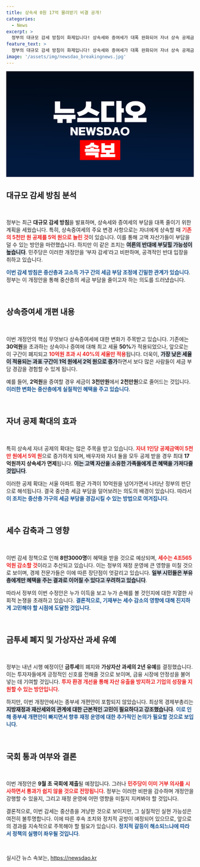 ```yaml
---
title: 상속세 0원 17억 물려받기 비결 공개!
categories:
  - News
excerpt: >
  정부의 대규모 감세 방침이 화제입니다! 상속세와 증여세가 대폭 완화되어 자녀 상속 공제금이 10배 증가하며 중산층의 세금 부담이 줄어듭니다. 그러나 민주당의 반발로 뜨거운 논란이 예상됩니다. 클릭해 자세한 내용을 확인하세요!
feature_text: >
  정부의 대규모 감세 방침이 화제입니다! 상속세와 증여세가 대폭 완화되어 자녀 상속 공제금이 10배 증가하며 중산층의 세금 부담이 줄어듭니다. 그러나 민주당의 반발로 뜨거운 논란이 예상됩니다. 클릭해 자세한 내용을 확인하세요!
image: '/assets/img/newsdao_breakingnews.jpg'
---
```


<p><img src="/assets/img/newsdao_breakingnews.jpg" alt="flaretime 속보" /></p>

<h2 data-ke-size="size26">대규모 감세 방침 분석</h2>

<p data-ke-size="size16">&nbsp;</p>

<p>정부는 최근 <b>대규모 감세 방침</b>을 발표하며, 상속세와 증여세의 부담을 대폭 줄이기 위한 계획을 세웠습니다. 특히, 상속증여세의 주요 변경 사항으로는 자녀에게 상속할 때 <b><span style="color: #ee2323;">기존의 5천만 원 공제를 5억 원으로 늘린 것</span></b>이 있습니다. 이를 통해 고액 자산가들이 부담을 덜 수 있는 방안을 마련했습니다. 하지만 이 같은 조치는 <b><span style="background-color: #21538527;">여론의 반대에 부딪힐 가능성이 높습니다</span></b>. 민주당은 이러한 개정안을 ‘부자 감세’라고 비판하며, 공격적인 반대 입장을 취하고 있습니다. </p>

<p><b><span style="color: #1a5490;">이번 감세 방침은 중산층과 고소득 가구 간의 세금 부담 조정에 긴밀한 관계가 있습니다</span></b>. 정부는 이 개정안을 통해 중산층의 세금 부담을 줄이고자 하는 의도를 드러냈습니다. </p>

<p data-ke-size="size16">&nbsp;</p>

<h2 data-ke-size="size26">상속증여세 개편 내용</h2>

<p data-ke-size="size16">&nbsp;</p>

<p>이번 개정안의 핵심 무엇보다 상속증여세에 대한 변화가 주목받고 있습니다. 기존에는 <b>30억원</b>을 초과하는 상속이나 증여에 대해 최고 세율 <b>50%</b>가 적용되었으나, 앞으로는 이 구간이 폐지되고 <b><span style="color: #ee2323;">10억원 초과 시 40%의 세율만 적용</span></b>됩니다. 더욱이, <b><span style="background-color: #21538527;">가장 낮은 세율이 적용되는 과표 구간이 1억 원에서 2억 원으로 증가</span></b>하면서 보다 많은 사람들이 세금 부담 경감을 경험할 수 있게 됩니다.</p>

<p>예를 들어, <b>2억원</b>을 증여할 경우 세금이 <b>3천만원</b>에서 <b>2천만원</b>으로 줄어드는 것입니다. <b><span style="color: #1a5490;">이러한 변화는 중산층에게 실질적인 혜택을 주고 있습니다</span></b>. </p>

<p data-ke-size="size16">&nbsp;</p>

<h2 data-ke-size="size26">자녀 공제 확대의 효과</h2>

<p data-ke-size="size16">&nbsp;</p>

<p>특히 상속세 자녀 공제의 확대는 많은 주목을 받고 있습니다. <b><span style="color: #ee2323;">자녀 1인당 공제금액이 5천만 원에서 5억 원</span></b>으로 증가하게 되며, 배우자와 자녀 둘을 모두 공제 받을 경우 최대 <b>17억원까지 상속세가 면제</b>됩니다. <b><span style="background-color: #21538527;">이는 고액 자산을 소유한 가족들에게 큰 혜택을 가져다줄 것입니다</span></b>.</p>

<p>이러한 공제 확대는 서울 아파트 평균 가격이 10억원을 넘어가면서 나타난 정부의 판단으로 해석됩니다. 결국 중산층 세금 부담을 덜어보려는 의도의 배경이 있습니다. 따라서 <b><span style="color: #1a5490;">이 조치는 중산층 가구의 세금 부담을 경감시킬 수 있는 방법으로 여겨집니다</span></b>. </p>

<p data-ke-size="size16">&nbsp;</p>

<h2 data-ke-size="size26">세수 감축과 그 영향</h2>

<p data-ke-size="size16">&nbsp;</p>

<p>이번 감세 정책으로 인해 <b>8만3000명</b>이 혜택을 받을 것으로 예상되며, <b><span style="color: #ee2323;">세수는 4조565억원 감소할 것</span></b>이라고 추산되고 있습니다. 이는 정부의 재정 운영에 큰 영향을 미칠 것으로 보이며, 경제 전문가들은 이에 따른 장단점이 엇갈리고 있습니다. <b><span style="background-color: #21538527;">일부 시민들은 부유층에게만 혜택을 주는 결과로 이어질 수 있다고 우려하고 있습니다</span></b>. </p>

<p>따라서 정부의 이번 수정안은 누가 이득을 보고 누가 손해를 볼 것인지에 대한 치열한 사회적 논쟁을 초래하고 있습니다. <b><span style="color: #1a5490;">결론적으로, 기재부는 세수 감소의 영향에 대해 진지하게 고민해야 할 시점에 도달한 것입니다</span></b>. </p>

<p data-ke-size="size16">&nbsp;</p>

<h2 data-ke-size="size26">금투세 폐지 및 가상자산 과세 유예</h2>

<p data-ke-size="size16">&nbsp;</p>

<p>정부는 내년 시행 예정이던 <b>금투세</b>의 폐지와 <b>가상자산 과세의 2년 유예</b>를 결정했습니다. 이는 투자자들에게 긍정적인 신호를 전해줄 것으로 보이며, 금융 시장에 안정성을 불어넣는 데 기여할 것입니다. <b><span style="color: #ee2323;">투자 환경 개선을 통해 자산 유출을 방지하고 기업의 성장을 지원할 수 있는 방안입니다</span></b>. </p>

<p>하지만, 이번 개정안에서는 종부세 개편안이 포함되지 않았습니다. 최상목 경제부총리는 <b><span style="background-color: #21538527;">지방재정과 재산세와의 관계에 대한 근본적인 고민이 필요하다고 강조했습니다</span></b>. <b><span style="color: #1a5490;">이로 인해 종부세 개편안이 빠지면서 향후 재정 운영에 대한 추가적인 논의가 필요할 것으로 보입니다</span></b>. </p>

<p data-ke-size="size16">&nbsp;</p>

<h2 data-ke-size="size26">국회 통과 여부와 결론</h2>

<p data-ke-size="size16">&nbsp;</p>

<p>이번 개정안은 <b>9월 초 국회에 제출</b>될 예정입니다. 그러나 <b><span style="color: #ee2323;">민주당이 이미 거부 의사를 시사하면서 통과가 쉽지 않을 것으로 전망됩니다</span></b>. 정부는 이러한 비판을 감수하며 개정안을 강행할 수 있을지, 그리고 재정 운영에 어떤 영향을 미칠지 지켜봐야 할 것입니다. </p>

<p>결론적으로, 이번 감세는 중산층을 겨냥한 것으로 보이지만, 그 실질적인 실현 가능성은 여전히 불투명합니다. 이에 따른 후속 조치와 정치적 공방이 예정되어 있으므로, 앞으로의 경과를 지속적으로 주목해야 할 필요가 있습니다. <b><span style="color: #1a5490;">정치적 갈등이 해소되느냐에 따라서 정책의 실행이 좌우될 것입니다</span></b>. </p>

<p data-ke-size="size16">&nbsp;</p>
실시간 뉴스 속보는, <a href="https://newsdao.kr" rel="dofollow">https://newsdao.kr</a>


